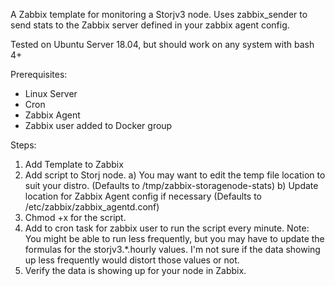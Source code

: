 A Zabbix template for monitoring a Storjv3 node. Uses zabbix_sender to send stats to the Zabbix server defined in your zabbix agent config.

Tested on Ubuntu Server 18.04, but should work on any system with bash 4+

Prerequisites:
* Linux Server
* Cron
* Zabbix Agent
* Zabbix user added to Docker group

Steps:
1) Add Template to Zabbix
2) Add script to Storj node.
  a) You may want to edit the temp file location to suit your distro. (Defaults to /tmp/zabbix-storagenode-stats)
  b) Update location for Zabbix Agent config if necessary (Defaults to /etc/zabbix/zabbix_agentd.conf)
3) Chmod +x for the script.
4) Add to cron task for zabbix user to run the script every minute.
  Note: You might be able to run less frequently, but you may have to update the formulas for the storjv3.*.hourly values. I'm not sure if the data showing up less frequently would distort those values or not.
5) Verify the data is showing up for your node in Zabbix.
